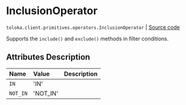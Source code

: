 # InclusionOperator
`toloka.client.primitives.operators.InclusionOperator` | [Source code](https://github.com/Toloka/toloka-kit/blob/v1.1.1/src/client/primitives/operators.py#L53)

Supports the `include()` and `exclude()` methods in filter conditions.

## Attributes Description

| Name | Value | Description |
| :------| :-----------| :----------| 
`IN`|'IN'|
`NOT_IN`|'NOT_IN'|
